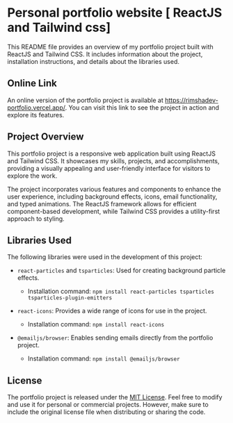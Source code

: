 # Personal portfolio website [ ReactJS and Tailwind css]

This README file provides an overview of my portfolio project built with ReactJS and Tailwind CSS. It includes information about the project, installation instructions, and details about the libraries used.

## Online Link

An online version of the portfolio project is available at https://rimshadev-portfolio.vercel.app/. You can visit this link to see the project in action and explore its features.

## Project Overview

This portfolio project is a responsive web application built using ReactJS and Tailwind CSS. It showcases my skills, projects, and accomplishments, providing a visually appealing and user-friendly interface for visitors to explore the work.

The project incorporates various features and components to enhance the user experience, including background effects, icons, email functionality, and typed animations. The ReactJS framework allows for efficient component-based development, while Tailwind CSS provides a utility-first approach to styling.

## Libraries Used

The following libraries were used in the development of this project:

- `react-particles` and `tsparticles`: Used for creating background particle effects.
  - Installation command: `npm install react-particles tsparticles tsparticles-plugin-emitters`

- `react-icons`: Provides a wide range of icons for use in the project.
  - Installation command: `npm install react-icons`

- `@emailjs/browser`: Enables sending emails directly from the portfolio project.
  - Installation command: `npm install @emailjs/browser`

## License

The portfolio project is released under the [MIT License](LICENSE). Feel free to modify and use it for personal or commercial projects. However, make sure to include the original license file when distributing or sharing the code.
